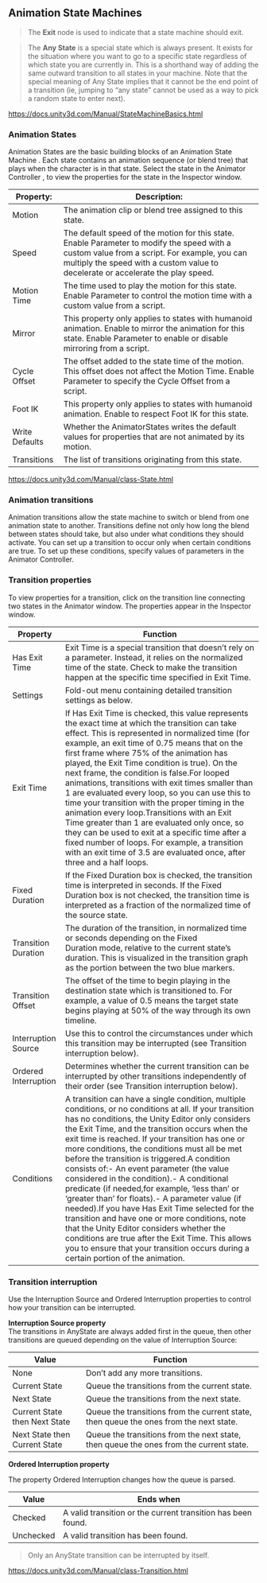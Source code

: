 ## Animation State Machines



> The **Exit** node is used to indicate that a state machine should exit.

> The **Any State** is a special state which is always present. It exists for the situation where you want to go to a specific state regardless of which state you are currently in. This is a shorthand way of adding the same outward transition to all states in your machine. Note that the special meaning of Any State implies that it cannot be the end point of a transition (ie, jumping to “any state” cannot be used as a way to pick a random state to enter next).



https://docs.unity3d.com/Manual/StateMachineBasics.html


### Animation States
Animation States are the basic building blocks of an Animation State Machine
. Each state contains an animation sequence (or blend tree) that plays when the character is in that state. Select the state in the Animator Controller
, to view the properties for the state in the Inspector
 window.
 
| Property: | Description: |
| --- | --- |
| Motion | The animation clip or blend tree assigned to this state. |
| Speed | The default speed of the motion for this state. Enable Parameter to modify the speed with a custom value from a script. For example, you can multiply the speed with a custom value to decelerate or accelerate the play speed. |
| Motion Time | The time used to play the motion for this state. Enable Parameter to control the motion time with a custom value from a script. |
| Mirror | This property only applies to states with humanoid animation. Enable to mirror the animation for this state. Enable Parameter to enable or disable mirroring from a script. |
| Cycle Offset | The offset added to the state time of the motion. This offset does not affect the Motion Time. Enable Parameter to specify the Cycle Offset from a script. |
| Foot IK | This property only applies to states with humanoid animation. Enable to respect Foot IK for this state. |
| Write Defaults | Whether the AnimatorStates writes the default values for properties that are not animated by its motion. |
| Transitions | The list of transitions originating from this state. |
 

https://docs.unity3d.com/Manual/class-State.html


### Animation transitions

Animation transitions allow the state machine
 to switch or blend from one animation state to another. Transitions define not only how long the blend between states should take, but also under what conditions they should activate. You can set up a transition to occur only when certain conditions are true. To set up these conditions, specify values of parameters in the Animator Controller.
 
 

### Transition properties
To view properties for a transition, click on the transition line connecting two states in the Animator window. The properties appear in the Inspector window.

| Property | Function |
| --- | --- |
| Has Exit Time | Exit Time is a special transition that doesn’t rely on a parameter. Instead, it relies on the normalized time of the state. Check to make the transition happen at the specific time specified in Exit Time. |
| Settings | Fold-out menu containing detailed transition settings as below. |
| Exit Time | If Has Exit Time is checked, this value represents the exact time at which the transition can take effect. This is represented in normalized time (for example, an exit time of 0.75 means that on the first frame where 75% of the animation has played, the Exit Time condition is true). On the next frame, the condition is false.For looped animations, transitions with exit times smaller than 1 are evaluated every loop, so you can use this to time your transition with the proper timing in the animation every loop.Transitions with an Exit Time greater than 1 are evaluated only once, so they can be used to exit at a specific time after a fixed number of loops. For example, a transition with an exit time of 3.5 are evaluated once, after three and a half loops. |
| Fixed Duration | If the Fixed Duration box is checked, the transition time is interpreted in seconds. If the Fixed Duration box is not checked, the transition time is interpreted as a fraction of the normalized time of the source state. |
| Transition Duration | The duration of the transition, in normalized time or seconds depending on the Fixed Duration mode, relative to the current state’s duration. This is visualized in the transition graph as the portion between the two blue markers. |
| Transition Offset | The offset of the time to begin playing in the destination state which is transitioned to. For example, a value of 0.5 means the target state begins playing at 50% of the way through its own timeline. |
| Interruption Source | Use this to control the circumstances under which this transition may be interrupted (see Transition interruption below). |
| Ordered Interruption | Determines whether the current transition can be interrupted by other transitions independently of their order (see Transition interruption below). |
| Conditions | A transition can have a single condition, multiple conditions, or no conditions at all. If your transition has no conditions, the Unity Editor only considers the Exit Time, and the transition occurs when the exit time is reached. If your transition has one or more conditions, the conditions must all be met before the transition is triggered.A condition consists of:- An event parameter (the value considered in the condition).- A conditional predicate (if needed,for example, ‘less than’ or ‘greater than’ for floats).- A parameter value (if needed).If you have Has Exit Time selected for the transition and have one or more conditions, note that the Unity Editor considers whether the conditions are true after the Exit Time. This allows you to ensure that your transition occurs during a certain portion of the animation. |


### Transition interruption
Use the Interruption Source and Ordered Interruption properties to control how your transition can be interrupted.

**Interruption Source property** \
The transitions in AnyState are always added first in the queue, then other transitions are queued depending on the value of Interruption Source:

| Value | Function |
| --- | --- |
| None | Don’t add any more transitions. |
| Current State | Queue the transitions from the current state. |
| Next State | Queue the transitions from the next state. |
| Current State then Next State | Queue the transitions from the current state, then queue the ones from the next state. |
| Next State then Current State | Queue the transitions from the next state, then queue the ones from the current state. |

**Ordered Interruption property** 

The property Ordered Interruption changes how the queue is parsed.

| Value | Ends when |
| --- | --- |
| Checked | A valid transition or the current transition has been found. |
| Unchecked | A valid transition has been found. |

> Only an AnyState transition can be interrupted by itself.



https://docs.unity3d.com/Manual/class-Transition.html
